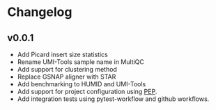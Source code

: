 Changelog
==========

<!--
Newest changes should be on top.

This document is user facing. Please word the changes in such a way
that users understand how the changes affect the new version.
-->

v0.0.1
---------------------------
+ Add Picard insert size statistics
+ Rename UMI-Tools sample name in MultiQC
+ Add support for clustering method
+ Replace GSNAP aligner with STAR
+ Add benchmarking to HUMID and UMI-Tools
+ Add support for project configuration using
[PEP](http://pep.databio.org/en/latest/).
+ Add integration tests using pytest-workflow and github workflows.
